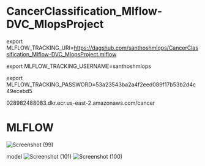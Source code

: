 # CancerClassification_Mlflow-DVC_MlopsProject

export MLFLOW_TRACKING_URI=https://dagshub.com/santhoshmlops/CancerClassification_Mlflow-DVC_MlopsProject.mlflow 

export MLFLOW_TRACKING_USERNAME=santhoshmlops 

export MLFLOW_TRACKING_PASSWORD=53a23543ba2a4f2eed089f17b53b2d4c49ecebd5 


028982488083.dkr.ecr.us-east-2.amazonaws.com/cancer

# MLFLOW
![Screenshot (99)](https://github.com/santhoshmlops/CancerClassification_Mlflow-DVC_MlopsProject/assets/133121635/c647b066-439a-415c-93a5-ac281d193c9c)

model
![Screenshot (101)](https://github.com/santhoshmlops/CancerClassification_Mlflow-DVC_MlopsProject/assets/133121635/b294c75f-fd8a-467c-a573-fd848d5c8db9)
![Screenshot (100)](https://github.com/santhoshmlops/CancerClassification_Mlflow-DVC_MlopsProject/assets/133121635/ce9731fe-8fef-42df-a00b-d4121d7b4031)

